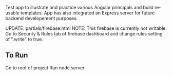 Test app to illustrate and practice various Angular principals and build re-usable templates. App has also integrated an Express server for future backend developement purposes.

UPDATE:
partials/firebase.html
NOTE: This firebase is currently not writable. 
Go to Security & Rules tab of firebase dashboard and change rules setting of ".write" to true.

To Run
-------
Go to root of project
Run node server